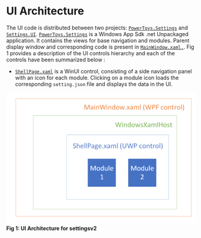 # UI Architecture

 The UI code is distributed between two projects: [`PowerToys.Settings`](/src/settings-ui/Settings.UI) and [`Settings.UI`](/src/settings-ui/Settings.UI.Library). [`PowerToys.Settings`](/src/settings-ui/Settings.UI) is a Windows App Sdk .net Unpackaged application. It contains the views for base navigation and modules. Parent display window and corresponding code is present in [`MainWindow.xaml.`](/src/settings-ui/Settings.UI/MainWindow.xaml). Fig 1 provides a description of the UI controls hierarchy and each of the controls have been summarized below : 
- [`ShellPage.xaml`](/src/settings-ui/Settings.UI/Views/ShellPage.xaml) is a WinUI control, consisting of a side navigation panel with an icon for each module. Clicking on a module icon loads the corresponding `setting.json` file and displays the data in the UI.

![Settings UI architecture](/doc/images/settingsv2/ui-architecture.png)
**Fig 1: UI Architecture for settingsv2**

